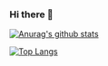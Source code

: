 ### Hi there 👋

<!--
**JasonCheeZQ/JasonCheeZQ** is a ✨ _special_ ✨ repository because its `README.md` (this file) appears on your GitHub profile.

Here are some ideas to get you started:

- 🔭 I’m currently working on ...
- 🌱 I’m currently learning ...
- 👯 I’m looking to collaborate on ...
- 🤔 I’m looking for help with ...
- 💬 Ask me about ...
- 📫 How to reach me: ...
- 😄 Pronouns: ...
- ⚡ Fun fact: ...
-->

[![Anurag's github stats](https://github-readme-stats.vercel.app/api?username=JasonCheeZQ&show_icons=true)](https://github.com/anuraghazra/github-readme-stats)


[![Top Langs](https://github-readme-stats.vercel.app/api/top-langs?username=JasonCheeZQ)](https://github.com/anuraghazra/github-readme-stats)

